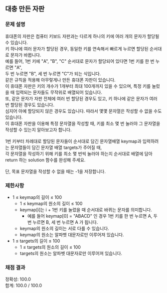 ## 대충 만든 자판

### 문제 설명

휴대폰의 자판은 컴퓨터 키보드 자판과는 다르게 하나의 키에 여러 개의 문자가 할당될 수 있습니다.<br>
키 하나에 여러 문자가 할당된 경우, 동일한 키를 연속해서 빠르게 누르면 할당된 순서대로 문자가 바뀝니다.<br>
예를 들어, 1번 키에 "A", "B", "C" 순서대로 문자가 할당되어 있다면 1번 키를 한 번 누르면 "A",<br>
두 번 누르면 "B", 세 번 누르면 "C"가 되는 식입니다.<br>
같은 규칙을 적용해 아무렇게나 만든 휴대폰 자판이 있습니다.<br>
이 휴대폰 자판은 키의 개수가 1개부터 최대 100개까지 있을 수 있으며, 특정 키를 눌렀을 때 입력되는 문자들도 무작위로 배열되어 있습니다.<br>
또, 같은 문자가 자판 전체에 여러 번 할당된 경우도 있고, 키 하나에 같은 문자가 여러 번 할당된 경우도 있습니다.<br>
심지어 아예 할당되지 않은 경우도 있습니다. 따라서 몇몇 문자열은 작성할 수 없을 수도 있습니다.<br>
이 휴대폰 자판을 이용해 특정 문자열을 작성할 때, 키를 최소 몇 번 눌러야 그 문자열을 작성할 수 있는지 알아보고자 합니다.<br>
<br>
1번 키부터 차례대로 할당된 문자들이 순서대로 담긴 문자열배열 keymap과 입력하려는 문자열들이 담긴 문자열 배열 targets가 주어질 때,<br>
각 문자열을 작성하기 위해 키를 최소 몇 번씩 눌러야 하는지 순서대로 배열에 담아 return 하는 solution 함수를 완성해 주세요.<br>
<br> 
단, 목표 문자열을 작성할 수 없을 때는 -1을 저장합니다.<br>

### 제한사항  
* 1 ≤ keymap의 길이 ≤ 100<br>
  * 1 ≤ keymap의 원소의 길이 ≤ 100<br>
  * keymap[i]는 i + 1번 키를 눌렀을 때 순서대로 바뀌는 문자를 의미합니다.<br>
    * 예를 들어 keymap[0] = "ABACD" 인 경우 1번 키를 한 번 누르면 A, 두 번 누르면 B, 세 번 누르면 A 가 됩니다.<br>
  * keymap의 원소의 길이는 서로 다를 수 있습니다.<br>
  * keymap의 원소는 알파벳 대문자로만 이루어져 있습니다.<br>
* 1 ≤ targets의 길이 ≤ 100<br>
  * 1 ≤ targets의 원소의 길이 ≤ 100<br>
  * targets의 원소는 알파벳 대문자로만 이루어져 있습니다.<br>

### 채점 결과

정확성: 100.0 <br>
합계: 100.0 / 100.0
